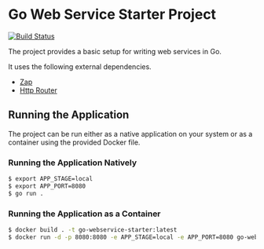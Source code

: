 # Go Web Service Starter Project

[![Build Status](https://travis-ci.org/utsavgupta/go-webservice-starter.svg?branch=master)](https://travis-ci.org/utsavgupta/go-webservice-starter)

The project provides a basic setup for writing web services in Go. 

It uses the following external dependencies.

- [Zap](https://github.com/uber-go/zap)
- [Http Router](https://github.com/JulienSchmidt/httprouter)

## Running the Application

The project can be run either as a native application on your system or as a container using the provided Docker file.

### Running the Application Natively

```bash
$ export APP_STAGE=local
$ export APP_PORT=8080
$ go run .
```

### Running the Application as a Container

```bash
$ docker build . -t go-webservice-starter:latest
$ docker run -d -p 8080:8080 -e APP_STAGE=local -e APP_PORT=8080 go-webservice-starter:latest
```
